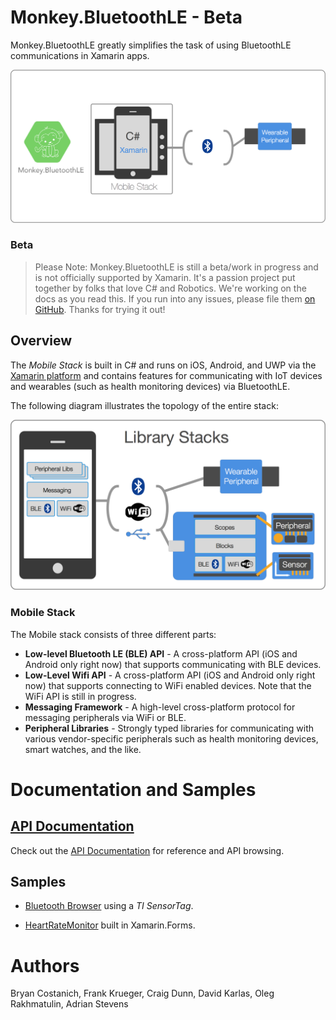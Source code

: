 # Monkey.BluetoothLE - Beta

Monkey.BluetoothLE greatly simplifies the task of using BluetoothLE communications in Xamarin apps.

![BluetoothLE overview](Images/Architectural_Overview.png)

### Beta

> Please Note: Monkey.BluetoothLE is still a beta/work in progress and is not officially supported by Xamarin. It's a passion project put together by folks that love C# and Robotics. We're working on the docs as you read this. If you run into any issues, please file them [on GitHub](https://github.com/xamarin/Monkey.Robotics/issues). Thanks for trying it out!

## Overview
 
The _Mobile Stack_ is built in C# and runs on iOS, Android, and UWP via the [Xamarin platform](http://xamarin.com) and contains features for communicating with IoT devices and wearables (such as health monitoring devices) via BluetoothLE.


The following diagram illustrates the topology of the entire stack:

![Stack Topography](Images/Platform_Stack_Topography.png)

### Mobile Stack

The Mobile stack consists of three different parts:

 * **Low-level Bluetooth LE (BLE) API** - A cross-platform API (iOS and Android only right now) that supports communicating with BLE devices.
 * **Low-Level Wifi API** - A cross-platform API (iOS and Android only right now) that supports connecting to WiFi enabled devices. Note that the WiFi API is still in progress.
 * **Messaging Framework** - A high-level cross-platform protocol for messaging peripherals via WiFi or BLE.
 * **Peripheral Libraries** - Strongly typed libraries for communicating with various vendor-specific peripherals such as health monitoring devices, smart watches, and the like.


# Documentation and Samples

## [API Documentation](API%20Docs/)

Check out the [API Documentation](API%20Docs/) for reference and API browsing.

## Samples

* [Bluetooth Browser](https://github.com/conceptdev/xamarin-forms-samples/tree/master/BluetoothTISensor) using a _TI SensorTag_.

* [HeartRateMonitor](https://github.com/conceptdev/xamarin-forms-samples/tree/master/BluetoothHeartRateMonitor) built in Xamarin.Forms.


# Authors
Bryan Costanich, Frank Krueger, Craig Dunn, David Karlas, Oleg Rakhmatulin, Adrian Stevens


